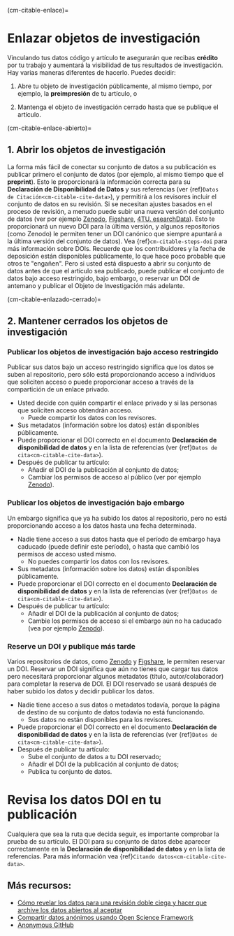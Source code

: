 (cm-citable-enlace)=

# Enlazar objetos de investigación

Vinculando tus datos código y artículo te asegurarán que recibas **crédito** por tu trabajo y aumentará la visibilidad de tus resultados de investigación. Hay varias maneras diferentes de hacerlo. Puedes decidir:

1) Abre tu objeto de investigación públicamente, al mismo tiempo, por ejemplo, la **preimpresión** de tu artículo, o

2) Mantenga el objeto de investigación cerrado hasta que se publique el artículo.

(cm-citable-enlace-abierto)=
## 1. Abrir los objetos de investigación

La forma más fácil de conectar su conjunto de datos a su publicación es publicar primero el conjunto de datos (por ejemplo, al mismo tiempo que el **preprint**). Esto le proporcionará la información correcta para su **Declaración de Disponibilidad de Datos** y sus referencias (ver {ref}`Datos de Citación<cm-citable-cite-data>`), y permitirá a los revisores incluir el conjunto de datos en su revisión. Si se necesitan ajustes basados en el proceso de revisión, a menudo puede subir una nueva versión del conjunto de datos (ver por ejemplo [Zenodo](https://zenodo.org/), [Figshare](https://figshare.com/), [4TU. esearchData](https://data.4tu.nl/info//en/)). Esto te proporcionará un nuevo DOI para la última versión, y algunos repositorios (como Zenodo) le permiten tener un DOI canónico que siempre apuntará a la última versión del conjunto de datos). Vea {ref}`cm-citable-steps-doi` para más información sobre DOIs. Recuerde que los contribuidores y la fecha de deposición están disponibles públicamente, lo que hace poco probable que otros te "engañen". Pero si usted está dispuesto a abrir su conjunto de datos antes de que el artículo sea publicado, puede publicar el conjunto de datos bajo acceso restringido, bajo embargo, o reservar un DOI de antemano y publicar el Objeto de Investigación más adelante.

(cm-citable-enlazado-cerrado)=
## 2. Mantener cerrados los objetos de investigación

### Publicar los objetos de investigación bajo acceso restringido

Publicar sus datos bajo un acceso restringido significa que los datos se suben al repositorio, pero sólo está proporcionando acceso a individuos que soliciten acceso o puede proporcionar acceso a través de la compartición de un enlace privado.
* Usted decide con quién compartir el enlace privado y si las personas que soliciten acceso obtendrán acceso.
    * Puede compartir los datos con los revisores.
* Sus metadatos (información sobre los datos) están disponibles públicamente.
* Puede proporcionar el DOI correcto en el documento **Declaración de disponibilidad de datos** y en la lista de referencias (ver {ref}`Datos de cita<cm-citable-cite-data>`).
* Después de publicar tu artículo:
    * Añadir el DOI de la publicación al conjunto de datos;
    * Cambiar los permisos de acceso al público (ver por ejemplo [Zenodo](https://zenodo.org/)).

### Publicar los objetos de investigación bajo embargo

Un embargo significa que ya ha subido los datos al repositorio, pero no está proporcionando acceso a los datos hasta una fecha determinada.
* Nadie tiene acceso a sus datos hasta que el período de embargo haya caducado (puede definir este período), o hasta que cambió los permisos de acceso usted mismo.
    * No puedes compartir los datos con los revisores.
* Sus metadatos (información sobre los datos) están disponibles públicamente.
* Puede proporcionar el DOI correcto en el documento **Declaración de disponibilidad de datos** y en la lista de referencias (ver {ref}`Datos de cita<cm-citable-cite-data>`).
* Después de publicar tu artículo:
    * Añadir el DOI de la publicación al conjunto de datos;
    * Cambie los permisos de acceso si el embargo aún no ha caducado (vea por ejemplo [Zenodo](https://zenodo.org/)).

### Reserve un DOI y publique más tarde

Varios repositorios de datos, como [Zenodo](https://zenodo.org/) y [Figshare](https://figshare.com/), le permiten reservar un DOI. Reservar un DOI significa que aún no tienes que cargar tus datos pero necesitará proporcionar algunos metadatos (título, autor/colaborador) para completar la reserva de DOI. El DOI reservado se usará después de haber subido los datos y decidir publicar los datos.
* Nadie tiene acceso a sus datos o metadatos todavía, porque la página de destino de su conjunto de datos todavía no está funcionando.
    * Sus datos no están disponibles para los revisores.
* Puede proporcionar el DOI correcto en el documento **Declaración de disponibilidad de datos** y en la lista de referencias (ver {ref}`Datos de cita<cm-citable-cite-data>`).
* Después de publicar tu artículo:
    * Sube el conjunto de datos a tu DOI reservado;
    * Añadir el DOI de la publicación al conjunto de datos;
    * Publica tu conjunto de datos.

# Revisa los datos DOI en tu publicación

Cualquiera que sea la ruta que decida seguir, es importante comprobar la prueba de su artículo. El DOI para su conjunto de datos debe aparecer correctamente en la **Declaración de disponibilidad de datos** y en la lista de referencias. Para más información vea {ref}`Citando datos<cm-citable-cite-data>`.


## Más recursos:

* [Cómo revelar los datos para una revisión doble ciega y hacer que archive los datos abiertos al aceptar](https://ineed.coffee/5205/how-to-disclose-data-for-double-blind-review-and-make-it-archived-open-data-upon-acceptance/)
* [Compartir datos anónimos usando Open Science Framework](https://help.osf.io/hc/en-us/articles/360019930333-Create-a-View-only-Link-for-a-Project)
* [Anonymous GitHub](https://anonymous.4open.science/)
